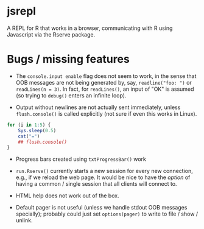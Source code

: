 # jsrepl

A REPL for R that works in a browser, communicating with R using
Javascript via the Rserve package.


# Bugs / missing features

* The `console.input enable` flag does not seem to work, in the sense
  that OOB messages are not being generated by, say, `readline("foo:
  ")` or `readLines(n = 3)`. In fact, for `readLines()`, an input of
  "OK" is assumed (so trying to `debug()` enters an infinite loop).

  
* Output without newlines are not actually sent immediately, unless
  `flush.console()` is called explicitly (not sure if even this works
  in Linux).

```r
for (i in 1:5) { 
    Sys.sleep(0.5)
    cat("=")
    ## flush.console()
}
```

* Progress bars created using `txtProgressBar()` work

* `run.Rserve()` currently starts a new session for every new
  connection, e.g., if we reload the web page. It would be nice to
  have the _option_ of having a common / single session that all
  clients will connect to.
  
  
* HTML help does not work out of the box.

* Default pager is not useful (unless we handle stdout OOB messages
  specially); probably could just set `options(pager)` to write to
  file / show / unlink.

